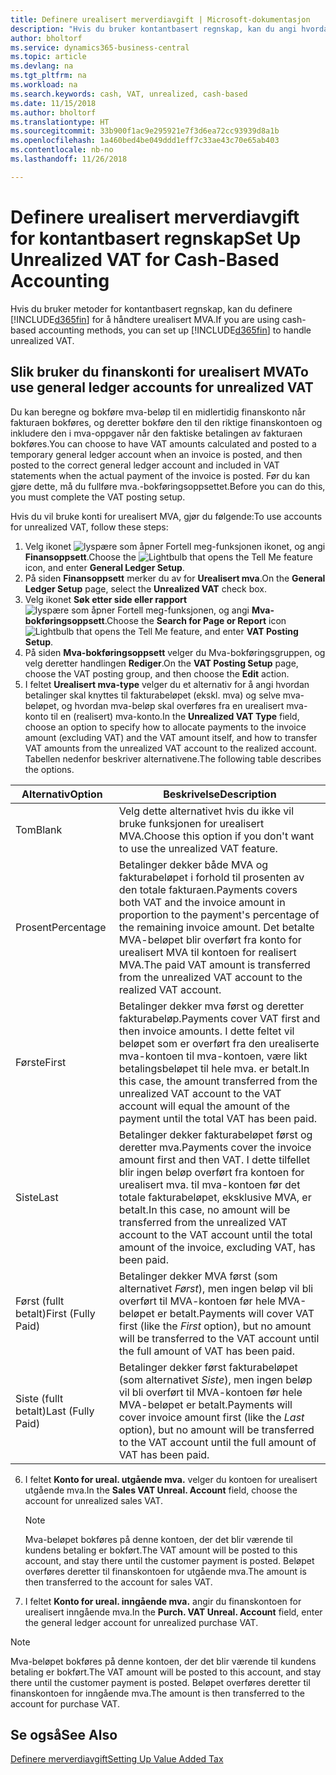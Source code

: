 ```yaml
---
title: Definere urealisert merverdiavgift | Microsoft-dokumentasjon
description: "Hvis du bruker kontantbasert regnskap, kan du angi hvordan urealisert MVA for salg og innkjøp skal håndteres."
author: bholtorf
ms.service: dynamics365-business-central
ms.topic: article
ms.devlang: na
ms.tgt_pltfrm: na
ms.workload: na
ms.search.keywords: cash, VAT, unrealized, cash-based
ms.date: 11/15/2018
ms.author: bholtorf
ms.translationtype: HT
ms.sourcegitcommit: 33b900f1ac9e295921e7f3d6ea72cc93939d8a1b
ms.openlocfilehash: 1a460bed4be049ddd1eff7c33ae43c70e65ab403
ms.contentlocale: nb-no
ms.lasthandoff: 11/26/2018

---
```


# <a name="set-up-unrealized-vat-for-cash-based-accounting"></a><span data-ttu-id="d2a4c-103">Definere urealisert merverdiavgift for kontantbasert regnskap</span><span class="sxs-lookup"><span data-stu-id="d2a4c-103">Set Up Unrealized VAT for Cash-Based Accounting</span></span>
<span data-ttu-id="d2a4c-104">Hvis du bruker metoder for kontantbasert regnskap, kan du definere [!INCLUDE[d365fin](includes/d365fin_md.md)] for å håndtere urealisert MVA.</span><span class="sxs-lookup"><span data-stu-id="d2a4c-104">If you are using cash-based accounting methods, you can set up [!INCLUDE[d365fin](includes/d365fin_md.md)] to handle unrealized VAT.</span></span>

## <a name="to-use-general-ledger-accounts-for-unrealized-vat"></a><span data-ttu-id="d2a4c-105">Slik bruker du finanskonti for urealisert MVA</span><span class="sxs-lookup"><span data-stu-id="d2a4c-105">To use general ledger accounts for unrealized VAT</span></span>
<span data-ttu-id="d2a4c-106">Du kan beregne og bokføre mva-beløp til en midlertidig finanskonto når fakturaen bokføres, og deretter bokføre den til den riktige finanskontoen og inkludere den i mva-oppgaver når den faktiske betalingen av fakturaen bokføres.</span><span class="sxs-lookup"><span data-stu-id="d2a4c-106">You can choose to have VAT amounts calculated and posted to a temporary general ledger account when an invoice is posted, and then posted to the correct general ledger account and included in VAT statements when the actual payment of the invoice is posted.</span></span> <span data-ttu-id="d2a4c-107">Før du kan gjøre dette, må du fullføre mva.-bokføringsoppsettet.</span><span class="sxs-lookup"><span data-stu-id="d2a4c-107">Before you can do this, you must complete the VAT posting setup.</span></span>

<span data-ttu-id="d2a4c-108">Hvis du vil bruke konti for urealisert MVA, gjør du følgende:</span><span class="sxs-lookup"><span data-stu-id="d2a4c-108">To use accounts for unrealized VAT, follow these steps:</span></span>
1. <span data-ttu-id="d2a4c-109">Velg ikonet ![lyspære som åpner Fortell meg-funksjonen](media/ui-search/search_small.png "Fortell hva du vil gjøre") ikonet, og angi **Finansoppsett**.</span><span class="sxs-lookup"><span data-stu-id="d2a4c-109">Choose the ![Lightbulb that opens the Tell Me feature](media/ui-search/search_small.png "Tell me what you want to do") icon, and enter **General Ledger Setup**.</span></span>
2. <span data-ttu-id="d2a4c-110">På siden **Finansoppsett** merker du av for **Urealisert mva**.</span><span class="sxs-lookup"><span data-stu-id="d2a4c-110">On the **General Ledger Setup** page, select the **Unrealized VAT** check box.</span></span>
3. <span data-ttu-id="d2a4c-111">Velg ikonet **Søk etter side eller rapport** ![lyspære som åpner Fortell meg-funksjonen](media/ui-search/search_small.png "Fortell hva du vil gjøre"), og angi **Mva-bokføringsoppsett**.</span><span class="sxs-lookup"><span data-stu-id="d2a4c-111">Choose the **Search for Page or Report** icon ![Lightbulb that opens the Tell Me feature](media/ui-search/search_small.png "Tell me what you want to do"), and enter **VAT Posting Setup**.</span></span>
4. <span data-ttu-id="d2a4c-112">På siden **Mva-bokføringsoppsett** velger du Mva-bokføringsgruppen, og velg deretter handlingen **Rediger**.</span><span class="sxs-lookup"><span data-stu-id="d2a4c-112">On the **VAT Posting Setup** page, choose the VAT posting group, and then choose the **Edit** action.</span></span>
5. <span data-ttu-id="d2a4c-113">I feltet **Urealisert mva-type** velger du et alternativ for å angi hvordan betalinger skal knyttes til fakturabeløpet (ekskl. mva) og selve mva-beløpet, og hvordan mva-beløp skal overføres fra en urealisert mva-konto til en (realisert) mva-konto.</span><span class="sxs-lookup"><span data-stu-id="d2a4c-113">In the **Unrealized VAT Type** field, choose an option to specify how to allocate payments to the invoice amount (excluding VAT) and the VAT amount itself, and how to transfer VAT amounts from the unrealized VAT account to the realized account.</span></span> <span data-ttu-id="d2a4c-114">Tabellen nedenfor beskriver alternativene.</span><span class="sxs-lookup"><span data-stu-id="d2a4c-114">The following table describes the options.</span></span>

| <span data-ttu-id="d2a4c-115">Alternativ</span><span class="sxs-lookup"><span data-stu-id="d2a4c-115">Option</span></span> | <span data-ttu-id="d2a4c-116">Beskrivelse</span><span class="sxs-lookup"><span data-stu-id="d2a4c-116">Description</span></span> |
| --- | --- |
| <span data-ttu-id="d2a4c-117">Tom</span><span class="sxs-lookup"><span data-stu-id="d2a4c-117">Blank</span></span> | <span data-ttu-id="d2a4c-118">Velg dette alternativet hvis du ikke vil bruke funksjonen for urealisert MVA.</span><span class="sxs-lookup"><span data-stu-id="d2a4c-118">Choose this option if you don't want to use the unrealized VAT feature.</span></span> |
| <span data-ttu-id="d2a4c-119">Prosent</span><span class="sxs-lookup"><span data-stu-id="d2a4c-119">Percentage</span></span> | <span data-ttu-id="d2a4c-120">Betalinger dekker både MVA og fakturabeløpet i forhold til prosenten av den totale fakturaen.</span><span class="sxs-lookup"><span data-stu-id="d2a4c-120">Payments covers both VAT and the invoice amount in proportion to the payment's percentage of the remaining invoice amount.</span></span> <span data-ttu-id="d2a4c-121">Det betalte MVA-beløpet blir overført fra konto for urealisert MVA til kontoen for realisert MVA.</span><span class="sxs-lookup"><span data-stu-id="d2a4c-121">The paid VAT amount is transferred from the unrealized VAT account to the realized VAT account.</span></span> |
| <span data-ttu-id="d2a4c-122">Første</span><span class="sxs-lookup"><span data-stu-id="d2a4c-122">First</span></span> | <span data-ttu-id="d2a4c-123">Betalinger dekker mva først og deretter fakturabeløp.</span><span class="sxs-lookup"><span data-stu-id="d2a4c-123">Payments cover VAT first and then invoice amounts.</span></span> <span data-ttu-id="d2a4c-124">I dette feltet vil beløpet som er overført fra den urealiserte mva-kontoen til mva-kontoen, være likt betalingsbeløpet til hele mva. er betalt.</span><span class="sxs-lookup"><span data-stu-id="d2a4c-124">In this case, the amount transferred from the unrealized VAT account to the VAT account will equal the amount of the payment until the total VAT has been paid.</span></span> |
| <span data-ttu-id="d2a4c-125">Siste</span><span class="sxs-lookup"><span data-stu-id="d2a4c-125">Last</span></span> | <span data-ttu-id="d2a4c-126">Betalinger dekker fakturabeløpet først og deretter mva.</span><span class="sxs-lookup"><span data-stu-id="d2a4c-126">Payments cover the invoice amount first and then VAT.</span></span> <span data-ttu-id="d2a4c-127">I dette tilfellet blir ingen beløp overført fra kontoen for urealisert mva. til mva-kontoen før det totale fakturabeløpet, eksklusive MVA, er betalt.</span><span class="sxs-lookup"><span data-stu-id="d2a4c-127">In this case, no amount will be transferred from the unrealized VAT account to the VAT account until the total amount of the invoice, excluding VAT, has been paid.</span></span> |
| <span data-ttu-id="d2a4c-128">Først (fullt betalt)</span><span class="sxs-lookup"><span data-stu-id="d2a4c-128">First (Fully Paid)</span></span> | <span data-ttu-id="d2a4c-129">Betalinger dekker MVA først (som alternativet _Først_), men ingen beløp vil bli overført til MVA-kontoen før hele MVA-beløpet er betalt.</span><span class="sxs-lookup"><span data-stu-id="d2a4c-129">Payments will cover VAT first (like the _First_ option), but no amount will be transferred to the VAT account until the full amount of VAT has been paid.</span></span> |
| <span data-ttu-id="d2a4c-130">Siste (fullt betalt)</span><span class="sxs-lookup"><span data-stu-id="d2a4c-130">Last (Fully Paid)</span></span> | <span data-ttu-id="d2a4c-131">Betalinger dekker først fakturabeløpet (som alternativet _Siste_), men ingen beløp vil bli overført til MVA-kontoen før hele MVA-beløpet er betalt.</span><span class="sxs-lookup"><span data-stu-id="d2a4c-131">Payments will cover invoice amount first (like the _Last_ option), but no amount will be transferred to the VAT account until the full amount of VAT has been paid.</span></span> |

6. <span data-ttu-id="d2a4c-132">I feltet **Konto for ureal. utgående mva.** velger du kontoen for urealisert utgående mva.</span><span class="sxs-lookup"><span data-stu-id="d2a4c-132">In the **Sales VAT Unreal. Account** field, choose the account for unrealized sales VAT.</span></span>

    > [!NOTE]  
    > <span data-ttu-id="d2a4c-133">Mva-beløpet bokføres på denne kontoen, der det blir værende til kundens betaling er bokført.</span><span class="sxs-lookup"><span data-stu-id="d2a4c-133">The VAT amount will be posted to this account, and stay there until the customer payment is posted.</span></span> <span data-ttu-id="d2a4c-134">Beløpet overføres deretter til finanskontoen for utgående mva.</span><span class="sxs-lookup"><span data-stu-id="d2a4c-134">The amount is then transferred to the account for sales VAT.</span></span>
7. <span data-ttu-id="d2a4c-135">I feltet **Konto for ureal. inngående mva.** angir du finanskontoen for urealisert inngående mva.</span><span class="sxs-lookup"><span data-stu-id="d2a4c-135">In the **Purch. VAT Unreal. Account** field, enter the general ledger account for unrealized purchase VAT.</span></span>

> [!NOTE]  
> <span data-ttu-id="d2a4c-136">Mva-beløpet bokføres på denne kontoen, der det blir værende til kundens betaling er bokført.</span><span class="sxs-lookup"><span data-stu-id="d2a4c-136">The VAT amount will be posted to this account, and stay there until the customer payment is posted.</span></span> <span data-ttu-id="d2a4c-137">Beløpet overføres deretter til finanskontoen for inngående mva.</span><span class="sxs-lookup"><span data-stu-id="d2a4c-137">The amount is then transferred to the account for purchase VAT.</span></span>

## <a name="see-also"></a><span data-ttu-id="d2a4c-138">Se også</span><span class="sxs-lookup"><span data-stu-id="d2a4c-138">See Also</span></span>
[<span data-ttu-id="d2a4c-139">Definere merverdiavgift</span><span class="sxs-lookup"><span data-stu-id="d2a4c-139">Setting Up Value Added Tax</span></span>](finance-setup-vat.md)

